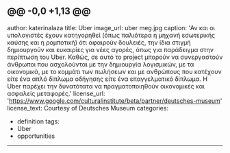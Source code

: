 @@ -0,0 +1,13 @@
---
author: katerinalaza
title: Uber
image_url: uber meg.jpg
caption: 'Αν και οι υπολογιστές έχουν κατηγορηθεί (όπως παλιότερα η μηχανή εσωτερικής καύσης και η ρομποτική) ότι αφαιρούν δουλειές, την ίδια στιγμή δημιουργούν και ευκαιρίες για νέες αγορές,
όπως για παράδειγμα στην περίπτωση του Uber. Καθώς, σε αυτό το project μπορούν να συνεργαστούν άνθρωποι που ασχολούνται με την δημιουργία λογισμικών, με τα οικονομικά, με το κομμάτι των πωλήσεων και με ανθρώπους που κατέχουν είτε ένα απλό δίπλωμα οδήγησης είτε ένα επαγγελματικό δίπλωμα. Η Uber παρέχει την δυνατότατα να πραγματοποιηθούν οικονομικές και ασφαλείς μεταφορές.'
license_url: 'https://www.google.com/culturalinstitute/beta/partner/deutsches-museum'
license_text: Courtesy of Deutsches Museum
categories:
  - definition
tags:
  - Uber
  - opportunities
---
